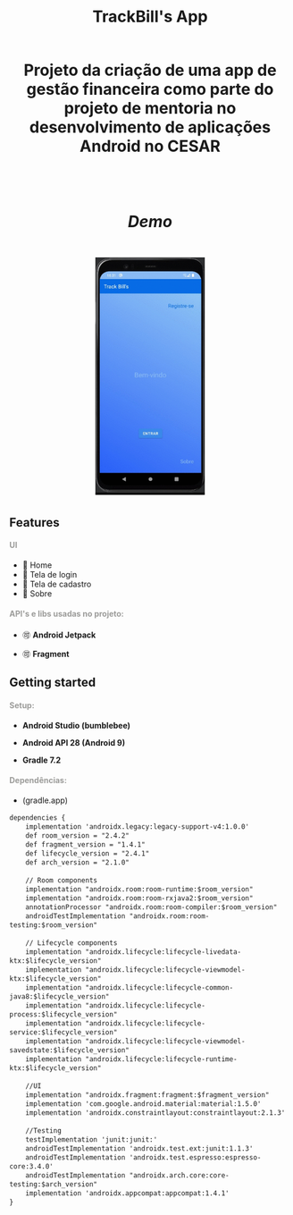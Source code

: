 <h1 align="center">
<br>
TrackBill's App 
<br>
<br>

<p align="center">Projeto da criação de uma app de gestão financeira como parte do projeto de mentoria no desenvolvimento de aplicações Android no CESAR</p>

<div align="center">
<br>
<h5><b>Demo</b></h5>
  <img src="rdm/demo.gif" alt="demo" height="425">
</div>

##   Features  
#### <font color=#9C9C9A> UI</font> 
- :iphone: Home 
- :iphone: Tela de login
- :iphone: Tela de cadastro
- :iphone: Sobre

####  <font color=#9C9C9A>  API's e libs usadas no projeto:</font>

- :accept: **Android Jetpack**

- :accept: **Fragment**

  
## Getting started

#### <font color=#9C9C9A> Setup:</font>  

* **Android Studio (bumblebee)**

* **Android API 28 (Android 9)**

* **Gradle 7.2**

  

#### <font color=#9C9C9A> Dependências:</font> 

* (gradle.app)

~~~ dependencies {
dependencies {
    implementation 'androidx.legacy:legacy-support-v4:1.0.0'
    def room_version = "2.4.2"
    def fragment_version = "1.4.1"
    def lifecycle_version = "2.4.1"
    def arch_version = "2.1.0"

    // Room components
    implementation "androidx.room:room-runtime:$room_version"
    implementation "androidx.room:room-rxjava2:$room_version"
    annotationProcessor "androidx.room:room-compiler:$room_version"
    androidTestImplementation "androidx.room:room-testing:$room_version"

    // Lifecycle components
    implementation "androidx.lifecycle:lifecycle-livedata-ktx:$lifecycle_version"
    implementation "androidx.lifecycle:lifecycle-viewmodel-ktx:$lifecycle_version"
    implementation "androidx.lifecycle:lifecycle-common-java8:$lifecycle_version"
    implementation "androidx.lifecycle:lifecycle-process:$lifecycle_version"
    implementation "androidx.lifecycle:lifecycle-service:$lifecycle_version"
    implementation "androidx.lifecycle:lifecycle-viewmodel-savedstate:$lifecycle_version"
    implementation "androidx.lifecycle:lifecycle-runtime-ktx:$lifecycle_version"

    //UI
    implementation "androidx.fragment:fragment:$fragment_version"
    implementation 'com.google.android.material:material:1.5.0'
    implementation 'androidx.constraintlayout:constraintlayout:2.1.3'

    //Testing
    testImplementation 'junit:junit:'
    androidTestImplementation 'androidx.test.ext:junit:1.1.3'
    androidTestImplementation 'androidx.test.espresso:espresso-core:3.4.0'
    androidTestImplementation "androidx.arch.core:core-testing:$arch_version"
    implementation 'androidx.appcompat:appcompat:1.4.1'
} 
~~~